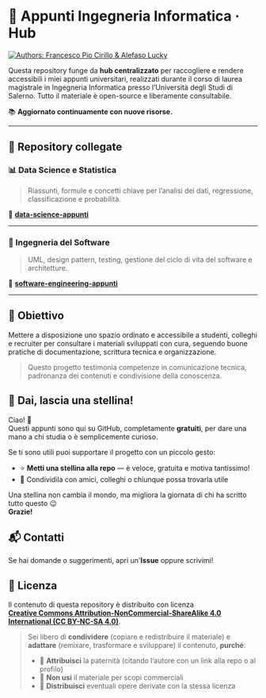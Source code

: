 # 🧠 Appunti Ingegneria Informatica · Hub

[![Authors: Francesco Pio Cirillo & Alefaso Lucky](https://img.shields.io/badge/Authors-Francesco%20Pio%20Cirillo%20%26%20Alefaso%20Lucky-blue)](https://github.com/francescopiocirillo)

Questa repository funge da **hub centralizzato** per raccogliere e rendere accessibili i miei appunti universitari, realizzati durante il corso di laurea magistrale in Ingegneria Informatica presso l’Università degli Studi di Salerno. Tutto il materiale è open-source e liberamente consultabile.

📚 **Aggiornato continuamente con nuove risorse.**

---

## 📘 Repository collegate

### 📊 Data Science e Statistica
> Riassunti, formule e concetti chiave per l’analisi dei dati, regressione, classificazione e probabilità.

🔗 [**data-science-appunti**](https://github.com/francescopiocirillo/data-science-appunti)

---

### 🧱 Ingegneria del Software
> UML, design pattern, testing, gestione del ciclo di vita del software e architetture.

🔗 [**software-engineering-appunti**](https://github.com/francescopiocirillo/software-engineering-appunti)

---

## 🧩 Obiettivo

Mettere a disposizione uno spazio ordinato e accessibile a studenti, colleghi e recruiter per consultare i materiali sviluppati con cura, seguendo buone pratiche di documentazione, scrittura tecnica e organizzazione.

> Questo progetto testimonia competenze in comunicazione tecnica, padronanza dei contenuti e condivisione della conoscenza.

🌟 Dai, lascia una stellina!
----------------------------

Ciao! 👋  
Questi appunti sono qui su GitHub, completamente **gratuiti**, per dare una mano a chi studia o è semplicemente curioso.

Se ti sono utili puoi supportare il progetto con un piccolo gesto:

- ⭐ **Metti una stellina alla repo** — è veloce, gratuita e motiva tantissimo!
- 📢 Condividila con amici, colleghi o chiunque possa trovarla utile

Una stellina non cambia il mondo, ma migliora la giornata di chi ha scritto tutto questo 😉  
**Grazie!**

## 📬 Contatti
Se hai domande o suggerimenti, apri un'**Issue** oppure scrivimi!

## 📄 Licenza

Il contenuto di questa repository è distribuito con licenza  
[**Creative Commons Attribution-NonCommercial-ShareAlike 4.0 International (CC BY-NC-SA 4.0)**](https://creativecommons.org/licenses/by-nc-sa/4.0/).

> Sei libero di **condividere** (copiare e redistribuire il materiale) e **adattare** (remixare, trasformare e sviluppare) il contenuto, **purché**:
>
> - 💬 **Attribuisci** la paternità (citando l’autore con un link alla repo o al profilo)
> - 🚫 **Non usi** il materiale per scopi commerciali
> - 🔁 **Distribuisci** eventuali opere derivate con la stessa licenza


